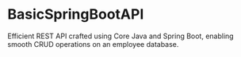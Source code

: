# BasicSpringBootAPI

Efficient REST API crafted using Core Java and Spring Boot, enabling smooth CRUD operations on an employee database. 
